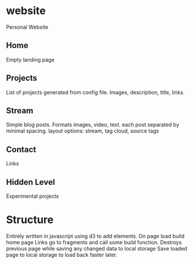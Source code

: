 website
=======

Personal Website


Home
-
Empty landing page

Projects
-
List of projects generated from config file.
Images, description, title, links.

Stream
-
Simple blog posts. Formats images, video, text.
each post separated by minimal spacing.
layout options: stream, tag cloud, source
tags

Contact
-
Links

Hidden Level
-
Experimental projects


Structure
=========

Entirely written in javascript using d3 to add elements.
On page load
build home page
Links go to fragments and call some build function.
Destroys previous page while saving any changed data to local storage
Save loaded page to local storage to load back faster later.